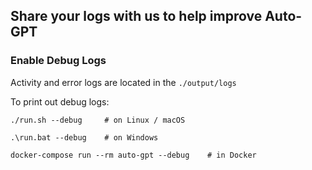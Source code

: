 ## Share your logs with us to help improve Auto-GPT

### Enable Debug Logs
Activity and error logs are located in the `./output/logs`

To print out debug logs:

``` shell
./run.sh --debug     # on Linux / macOS

.\run.bat --debug    # on Windows

docker-compose run --rm auto-gpt --debug    # in Docker
```
